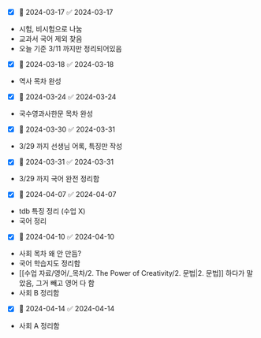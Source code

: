 - [x]  📅 2024-03-17 ✅ 2024-03-17
- 시험, 비시험으로 나눔
- 교과서 국어 제외 찾음
- 오늘 기준 3/11 까지만 정리되어있음

- [x]  📅 2024-03-18 ✅ 2024-03-18
- 역사 목차 완성

- [x]  📅 2024-03-24 ✅ 2024-03-24
- 국수영과사한문 목차 완성

- [x]  📅 2024-03-30 ✅ 2024-03-31
- 3/29 까지 선생님 어록, 특징만 작성

- [x]  📅 2024-03-31 ✅ 2024-03-31
- 3/29 까지 국어 완전 정리함

- [x]  📅 2024-04-07 ✅ 2024-04-07
- tdb 특징 정리 (수업 X)
- 국어 정리

- [x]  📅 2024-04-10 ✅ 2024-04-10
- 사회 목차 왜 안 만듬?
- 국어 학습지도 정리함
- [[수업 자료/영어/_목차/2. The Power of Creativity/2. 문법|2. 문법]] 하다가 말았음, 그거 빼고 영어 다 함
- 사회 B 정리함

- [x]  📅 2024-04-14 ✅ 2024-04-14
- 사회 A 정리함